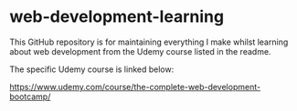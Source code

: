 # web-development-learning
This GitHub repository is for maintaining everything I make whilst learning about web development from the Udemy course listed in the readme.

The specific Udemy course is linked below:

https://www.udemy.com/course/the-complete-web-development-bootcamp/
